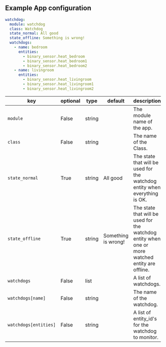 ## Example App configuration

```yaml
watchdog:
  module: watchdog
  class: Watchdog
  state_normal: All good
  state_offline: Something is wrong!
  watchdogs:
    - name: bedroom
      entities:
        - binary_sensor.heat_bedroom
        - binary_sensor.heat_bedroom1
        - binary_sensor.heat_bedroom2
    - name: livingroom
      entities:
        - binary_sensor.heat_livingroom
        - binary_sensor.heat_livingroom1
        - binary_sensor.heat_livingroom2
```

key | optional | type | default | description
-- | -- | -- | -- | --
`module` | False | string | | The module name of the app.
`class` | False | string | | The name of the Class.
`state_normal` | True | string | All good | The state that will be used for the watchdog entity when everything is OK.
`state_offline` | True | string | Something is wrong! | The state that will be used for the watchdog entity when one or more watched entity are offline.
`watchdogs` | False | list | | A list of watchdogs.
`watchdogs[name]` | False | string | | The name of the watchdog.
`watchdogs[entities]` | False | string | | A list of entity_id's for the watchdog to monitor.
